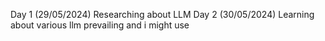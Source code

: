 Day 1 (29/05/2024) Researching about LLM
Day 2 (30/05/2024) Learning about various llm prevailing and i might use 
